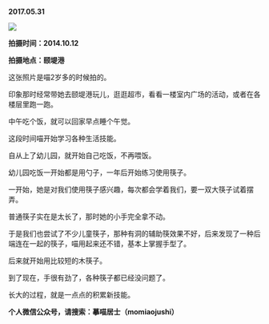 
          
**2017.05.31**

![](https://pic3.zhimg.com/v2-ff7c86f7f6d8573d77603070d3aeb39d.jpg)


**拍摄时间：2014.10.12**

**拍摄地点：颐堤港**

这张照片是喵2岁多的时候拍的。

印象那时经常带她去颐堤港玩儿，逛逛超市，看看一楼室内广场的活动，或者在各楼层里跑一跑。

中午吃个饭，就可以回家早点睡个午觉。

这段时间喵开始学习各种生活技能。

自从上了幼儿园，就开始自己吃饭，不再喂饭。

幼儿园吃饭一开始都是用勺子，一年后开始练习使用筷子。

一开始，她是对我们使用筷子感兴趣，每次都会学着我们，要一双大筷子试着摆弄。

普通筷子实在是太长了，那时她的小手完全拿不动。

于是我们也尝试了不少儿童筷子，那种有洞的辅助筷效果不好，后来发现了一种后端连在一起的筷子，喵用起来还不错，基本上掌握手型了。

后来就开始用比较短的木筷子。

到了现在，手很有劲了，各种筷子都已经没问题了。

长大的过程，就是一点点的积累新技能。


**个人微信公众号，请搜索：摹喵居士（momiaojushi）**

        